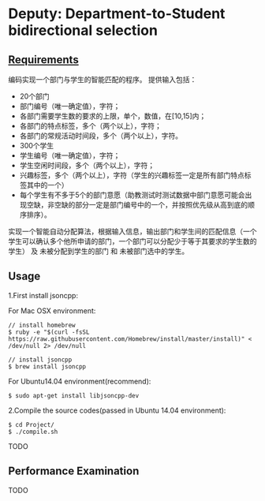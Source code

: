 # Deputy: Department-to-Student bidirectional selection

## [Requirements](http://www.cnblogs.com/easteast/p/7604534.html)

编码实现一个部门与学生的智能匹配的程序。
提供输入包括：

- 20个部门
- 部门编号（唯一确定值），字符；
- 各部门需要学生数的要求的上限，单个，数值，在[10,15]内；
- 各部门的特点标签，多个（两个以上），字符；
- 各部门的常规活动时间段，多个（两个以上），字符。
- 300个学生
- 学生编号（唯一确定值），字符；
- 学生空闲时间段，多个（两个以上），字符；
- 兴趣标签，多个（两个以上），字符（学生的兴趣标签一定是所有部门特点标签其中的一个）
- 每个学生有不多于5个的部门意愿（助教测试时测试数据中部门意愿可能会出现空缺，非空缺的部分一定是部门编号中的一个，并按照优先级从高到底的顺序排序）。

实现一个智能自动分配算法，根据输入信息，输出部门和学生间的匹配信息（一个学生可以确认多个他所申请的部门，一个部门可以分配少于等于其要求的学生数的学生） 及 未被分配到学生的部门 和 未被部门选中的学生。

## Usage

1.First install jsoncpp:

For Mac OSX environment:

```
// install homebrew
$ ruby -e "$(curl -fsSL https://raw.githubusercontent.com/Homebrew/install/master/install)" < /dev/null 2> /dev/null

// install jsoncpp
$ brew install jsoncpp
```

For Ubuntu14.04 environment(recommend):

```
$ sudo apt-get install libjsoncpp-dev
```

2.Compile the source codes(passed in Ubuntu 14.04 environment):

```
$ cd Project/
$ ./compile.sh
```

TODO

## Performance Examination

TODO
